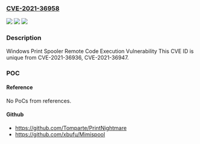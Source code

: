 ### [CVE-2021-36958](https://cve.mitre.org/cgi-bin/cvename.cgi?name=CVE-2021-36958)
![](https://img.shields.io/static/v1?label=Product&message=None%20Available&color=blue)
![](https://img.shields.io/static/v1?label=Version&message=n%2Fa&color=blue)
![](https://img.shields.io/static/v1?label=Vulnerability&message=Remote%20Code%20Execution&color=brighgreen)

### Description

Windows Print Spooler Remote Code Execution Vulnerability This CVE ID is unique from CVE-2021-36936, CVE-2021-36947.

### POC

#### Reference
No PoCs from references.

#### Github
- https://github.com/Tomparte/PrintNightmare
- https://github.com/xbufu/Mimispool

